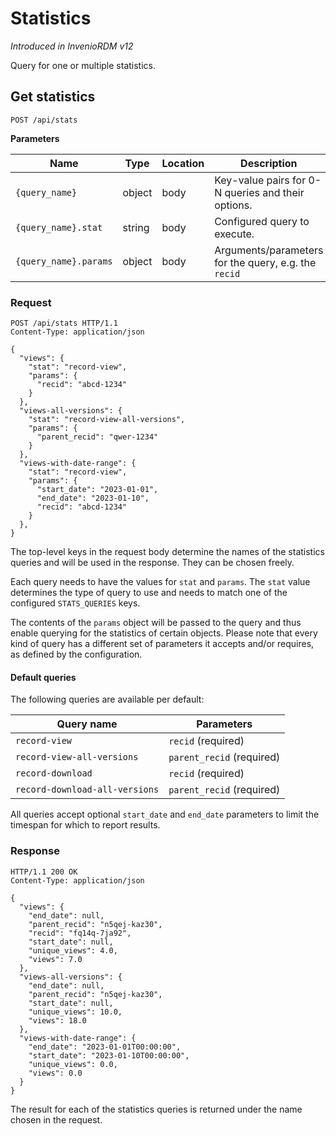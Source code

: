 # Statistics

_Introduced in InvenioRDM v12_

Query for one or multiple statistics.

## Get statistics

`POST /api/stats`

**Parameters**

| Name                  | Type   | Location | Description                                          |
| --------------------- | ------ | -------- | ---------------------------------------------------- |
| `{query_name}`        | object | body     | Key-value pairs for 0-N queries and their options.   |
| `{query_name}.stat`   | string | body     | Configured query to execute.                         |
| `{query_name}.params` | object | body     | Arguments/parameters for the query, e.g. the `recid` |

### Request

```http
POST /api/stats HTTP/1.1
Content-Type: application/json

{
  "views": {
    "stat": "record-view",
    "params": {
      "recid": "abcd-1234"
    }
  },
  "views-all-versions": {
    "stat": "record-view-all-versions",
    "params": {
      "parent_recid": "qwer-1234"
    }
  },
  "views-with-date-range": {
    "stat": "record-view",
    "params": {
      "start_date": "2023-01-01",
      "end_date": "2023-01-10",
      "recid": "abcd-1234"
    }
  },
}
```

The top-level keys in the request body determine the names of the statistics queries and
will be used in the response.
They can be chosen freely.

Each query needs to have the values for `stat` and `params`.
The `stat` value determines the type of query to use and needs to match one of the configured
`STATS_QUERIES` keys.

The contents of the `params` object will be passed to the query and thus enable querying
for the statistics of certain objects.
Please note that every kind of query has a different set of parameters it accepts and/or
requires, as defined by the configuration.

#### Default queries

The following queries are available per default:

| Query name                     | Parameters                |
| ------------------------------ | ------------------------- |
| `record-view`                  | `recid` (required)        |
| `record-view-all-versions`     | `parent_recid` (required) |
| `record-download`              | `recid` (required)        |
| `record-download-all-versions` | `parent_recid` (required) |

All queries accept optional `start_date` and `end_date` parameters to limit the timespan
for which to report results.

### Response
```http
HTTP/1.1 200 OK
Content-Type: application/json

{
  "views": {
    "end_date": null,
    "parent_recid": "n5qej-kaz30",
    "recid": "fq14q-7ja92",
    "start_date": null,
    "unique_views": 4.0,
    "views": 7.0
  },
  "views-all-versions": {
    "end_date": null,
    "parent_recid": "n5qej-kaz30",
    "start_date": null,
    "unique_views": 10.0,
    "views": 18.0
  },
  "views-with-date-range": {
    "end_date": "2023-01-01T00:00:00",
    "start_date": "2023-01-10T00:00:00",
    "unique_views": 0.0,
    "views": 0.0
  }
}
```

The result for each of the statistics queries is returned under the name chosen in the request.
